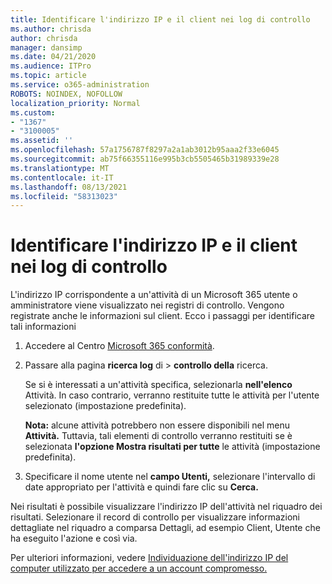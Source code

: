 ```yaml
---
title: Identificare l'indirizzo IP e il client nei log di controllo
ms.author: chrisda
author: chrisda
manager: dansimp
ms.date: 04/21/2020
ms.audience: ITPro
ms.topic: article
ms.service: o365-administration
ROBOTS: NOINDEX, NOFOLLOW
localization_priority: Normal
ms.custom:
- "1367"
- "3100005"
ms.assetid: ''
ms.openlocfilehash: 57a1756787f8297a2a1ab3012b95aaa2f33e6045
ms.sourcegitcommit: ab75f66355116e995b3cb5505465b31989339e28
ms.translationtype: MT
ms.contentlocale: it-IT
ms.lasthandoff: 08/13/2021
ms.locfileid: "58313023"
---
```

# <a name="identify-ip-address-and-client-in-audit-logs"></a>Identificare l'indirizzo IP e il client nei log di controllo

L'indirizzo IP corrispondente a un'attività di un Microsoft 365 utente o amministratore viene visualizzato nei registri di controllo. Vengono registrate anche le informazioni sul client. Ecco i passaggi per identificare tali informazioni

1. Accedere al Centro [Microsoft 365 conformità](https://protection.office.com/).

2. Passare alla pagina **ricerca log** di  >  **controllo della** ricerca.

   Se si è interessati a un'attività specifica, selezionarla **nell'elenco** Attività. In caso contrario, verranno restituite tutte le attività per l'utente selezionato (impostazione predefinita).

   **Nota:** alcune attività potrebbero non essere disponibili nel menu **Attività.** Tuttavia, tali elementi di controllo verranno restituiti se è selezionata **l'opzione Mostra risultati per tutte** le attività (impostazione predefinita).

3. Specificare il nome utente nel **campo Utenti,** selezionare l'intervallo di date appropriato per l'attività e quindi fare clic su **Cerca.**

Nei risultati è possibile visualizzare l'indirizzo IP dell'attività nel riquadro dei risultati. Selezionare il record di controllo per  visualizzare informazioni dettagliate nel riquadro a comparsa Dettagli, ad esempio Client, Utente che ha eseguito l'azione e così via.

Per ulteriori informazioni, vedere [Individuazione dell'indirizzo IP del computer utilizzato per accedere a un account compromesso.](https://docs.microsoft.com/microsoft-365/compliance/auditing-troubleshooting-scenarios#find-the-ip-address-of-the-computer-used-to-access-a-compromised-account)
